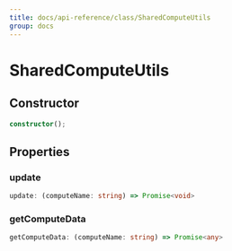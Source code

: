 ```yaml
---
title: docs/api-reference/class/SharedComputeUtils
group: docs
---
```


# SharedComputeUtils

## Constructor

```ts
constructor();
```

## Properties

### update

```ts
update: (computeName: string) => Promise<void>
```

### getComputeData

```ts
getComputeData: (computeName: string) => Promise<any>
```
